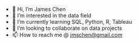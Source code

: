 - 👋 Hi, I’m James Chen
- 👀 I’m interested in the data field
- 🌱 I’m currently learning SQL, Python, R, Tableau
- 💞️ I’m looking to collaborate on data projects
- 📫 How to reach me @ jmschen@gmail.com

<!---
jamesychen/jamesychen is a ✨ special ✨ repository because its `README.md` (this file) appears on your GitHub profile.
You can click the Preview link to take a look at your changes.
--->
